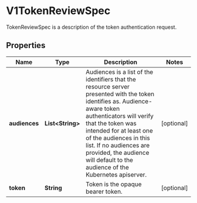 

# V1TokenReviewSpec

TokenReviewSpec is a description of the token authentication request.

## Properties

| Name | Type | Description | Notes |
|------------ | ------------- | ------------- | -------------|
|**audiences** | **List&lt;String&gt;** | Audiences is a list of the identifiers that the resource server presented with the token identifies as. Audience-aware token authenticators will verify that the token was intended for at least one of the audiences in this list. If no audiences are provided, the audience will default to the audience of the Kubernetes apiserver. |  [optional] |
|**token** | **String** | Token is the opaque bearer token. |  [optional] |



